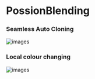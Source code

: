 # PossionBlending

### Seamless Auto Cloning
![images](https://github.com/Lukikay/PossionBlending/raw/master/results/RGB%20Seamless%20Cloning.jpg)

### Local colour changing
![images](https://github.com/Lukikay/PossionBlending/raw/master/results/Colour%20Changing.jpg?raw=true)

